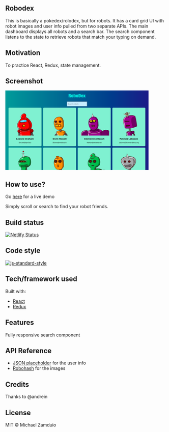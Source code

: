 ## Robodex
This is basically a pokedex/rolodex, but for robots. It has a card grid UI with robot images and user info pulled from two separate APIs. The main dashboard displays all robots and a search bar. The search component listens to the state to retrieve robots that match your typing on demand.

## Motivation
To practice React, Redux, state management.

## Screenshot
<img src="https://github.com/zamudio/robodex/blob/master/public/project_screenshot.png" alt="screenshot" width="450" height="250" />

## How to use?
Go [here](https://robodex.netlify.app) for a live demo

Simply scroll or search to find your robot friends.

## Build status
[![Netlify Status](https://api.netlify.com/api/v1/badges/18ddeeed-d483-49d8-8beb-6487dd22ddea/deploy-status)](https://app.netlify.com/sites/robodex/deploys)

## Code style
[![js-standard-style](https://img.shields.io/badge/code%20style-standard-brightgreen.svg?style=flat)](https://github.com/feross/standard)

## Tech/framework used
Built with:
- [React](https://reactjs.org)
- [Redux](https://redux.js.org/)

## Features
Fully responsive search component

## API Reference
- [JSON placeholder](https://jsonplaceholder.typicode.com/users) for the user info
- [Robohash](https://robohash.org/) for the images

## Credits
Thanks to @andrein

## License
MIT © Michael Zamduio

